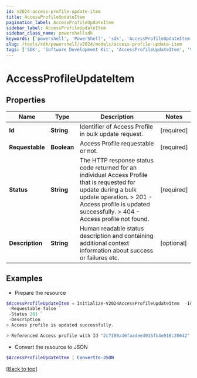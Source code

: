 ```yaml
---
id: v2024-access-profile-update-item
title: AccessProfileUpdateItem
pagination_label: AccessProfileUpdateItem
sidebar_label: AccessProfileUpdateItem
sidebar_class_name: powershellsdk
keywords: ['powershell', 'PowerShell', 'sdk', 'AccessProfileUpdateItem', 'V2024AccessProfileUpdateItem'] 
slug: /tools/sdk/powershell/v2024/models/access-profile-update-item
tags: ['SDK', 'Software Development Kit', 'AccessProfileUpdateItem', 'V2024AccessProfileUpdateItem']
---
```



# AccessProfileUpdateItem

## Properties

Name | Type | Description | Notes
------------ | ------------- | ------------- | -------------
**Id** | **String** | Identifier of Access Profile in bulk update request. | [required]
**Requestable** | **Boolean** | Access Profile requestable or not. | [required]
**Status** | **String** |  The HTTP response status code returned for an individual Access Profile that is requested for update during a bulk update operation.  > 201   - Access profile is updated successfully.  > 404   - Access profile not found.  | [required]
**Description** | **String** | Human readable status description and containing additional context information about success or failures etc.  | [optional] 

## Examples

- Prepare the resource
```powershell
$AccessProfileUpdateItem = Initialize-V2024AccessProfileUpdateItem  -Id 2c7180a46faadee4016fb4e018c20642 `
 -Requestable false `
 -Status 201 `
 -Description 
> Access profile is updated successfully.

> Referenced Access profile with Id "2c7180a46faadee4016fb4e018c20642" was not found.

```

- Convert the resource to JSON
```powershell
$AccessProfileUpdateItem | ConvertTo-JSON
```


[[Back to top]](#) 

